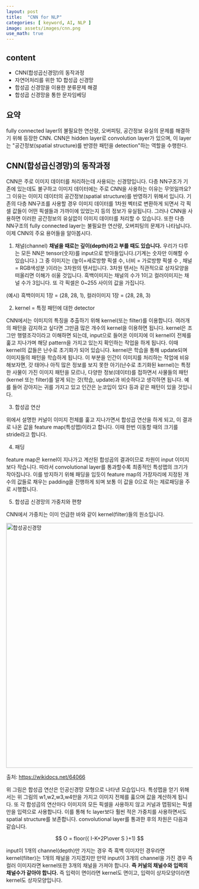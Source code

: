 ```yaml
---
layout: post
title:  "CNN for NLP"
categories: [ keyword, AI, NLP ]
image: assets/images/cnn.png
use_math: true
---
```


## content

- CNN(합성곱신경망)의 동작과정
- 자연어처리를 위한 1D 합성곱 신경망
- 합성곱 신경망을 이용한 분류문제 해결
- 합성곱 신경망을 통한 문자임베딩

## 요약

fully connected layer의 불필요한 연산량, 오버피팅, 공간정보 유실의 문제를 해결하기 위해 등장한 CNN.
CNN은 hidden layer로 convolution layer가 있으며, 이 layer는 "공간정보(spatial structure)를 반영한 패턴을 detection"하는 역할을 수행한다.

## CNN(합성곱신경망)의 동작과정

CNN은 주로 이미지 데이터를 처리하는데 사용되는 신경망입니다.
다층 NN구조가 기존에 있는데도 불구하고 이미지 데이터에는 주로 CNN을 사용하는 이유는 무엇일까요? 
그 이유는 이미지 데이터의 공간정보(spatial structure)를 반영하기 위해서 입니다.
기존의 다층 NN구조를 사용할 경우 이미지 데이터를 1차원 벡터로 변환하게 되면서 각 픽셀 값들이 어떤 픽셀들과 가까이에 있었는지 등의 정보가 유실됩니다. 그러나 CNN을 사용하면 이러한 공간정보의 유실없이 이미지 데이터를 처리할 수 있습니다.
또한 다층 NN구조의 fully connected layer는 불필요한 연산량, 오버피팅의 문제가 나타납니다.
이제 CNN의 주요 용어들을 알아봅시다.

1. 채널(channel)
**채널을 때로는 깊이(depth)라고 부를 때도 있습니다.**
우리가 다루는 모든 NN은 tensor(숫자)를 input으로 받아들입니다.(기계는 숫자만 이해할 수 있습니다.)
그 중 이미지는 (높이=세로방향 픽셀 수, 너비 = 가로방향 픽셀 수 , 채널 = RGB색성분 )이라는 3차원의 텐서입니다.
3차원 텐서는 직관적으로 상자모양을 떠올리면 이해가 쉬울 것입니다.
흑백이미지는 채널의 수가 1이고 컬러이미지는 채널 수가 3입니다.
또 각 픽셀은 0~255 사이의 값을 가집니다.

(예시) 흑백이미지 1장  = (28, 28, 1), 컬러이미지 1장  = (28, 28, 3)

2. kernel = 특정 패턴에 대한 detector 

CNN에서는 이미지의 특징을 추출하기 위해 kernel(또는 filter)를 이용합니다.
여러개의 패턴을 감지하고 싶다면 그만큼 많은 개수의 kernel을 이용하면 됩니다.
kernel은 조그만 행렬조각이라고 이해하면 되는데, input으로 들어온 이미지에 이 kernel이 전체를 훑고 지나가며 해당 pattern을 가지고 있는지 확인하는 작업을 하게 됩니다.
이때 kernel의 값들은 난수로 초기화가 되어 있습니다. kernel은 학습을 통해 update되며 이미지들의 패턴을 학습하게 됩니다.
이 부분을 인간이 이미지를 처리하는 작업에 비유해보자면, 갓 태어나 아직 많은 정보를 보지 못한 아기(난수로 초기화된 kernel)는 특정한 사물이 가진 이미지 패턴을 모르나, 다양한 정보(데이터)를 접하면서 사물들의 패턴(kernel 또는 filter)를 알게 되는 것(학습, update)과 비슷하다고 생각하면 됩니다. 
예를 들어 강아지는 귀를 가지고 있고 인간은 눈코입이 있다 등과 같은 패턴이 있을 것입니다.

3. 합성곱 연산

위에서 설명한 커널이 이미지 전체를 훑고 지나가면서 합성곱 연산을 하게 되고, 이 결과로 나온 값을 feature map(특성맵)이라고 합니다.
이때 한번 이동할 때의 크기를 stride라고 합니다.

4. 패딩

feature map은 kernel이 지나가고 계산된 합성곱의 결과이므로 차원이 input 이미지보다 작습니다.
따라서 convolutional layer를 통과할수록 최종적인 특성맵의 크기가 작아집니다. 이를 방지하기 위해 패딩을 입듯이 feature map의 가장자리에 지정된 개수의 값들로 채우는 padding을 진행하게 되며 보통 이 값을 0으로 하는 제로패딩을 주로 시행합니다.

5. 합성곱 신경망의 가중치와 편향

CNN에서 가중치는 이미 언급한 바와 같이 kernel(filter)들의 원소입니다.

<img width="662" alt="합성공신경망" src="https://user-images.githubusercontent.com/85322951/190055686-319fceb0-fc50-4f23-b9aa-396ca65324f3.png">

출처: https://wikidocs.net/64066

위 그림은 합성곱 연산은 인공신경망 모형으로 나타낸 모습입니다.
특성맵을 얻기 위해서는 위 그림의 w1,w2,w3,w4만을 가지고 이미지 전체를 훓으며 값을 계산하게 됩니다.
또 각 합성곱의 연산마다 이미지의 모든 픽셀을 사용하지 않고 커널과 맵핑되는 픽셀만을 입력으로 사용합니다.
이를 통해 fc layer보다 훨씬 적은 가중치를 사용하면서도 spatial structure를 보존합니다.
convolutional layer를 통과한 후의 차원은 다음과 같습니다.

$$
O = floor({ I-K+2P\over S }+1)
$$

input이 1개의 channel(depth)만 가지는 경우 즉 흑백 이미지인 경우라면 kernel(filter)는 1개의 채널을 가지겠지만
만약 input이 3개의 channel을 가진 경우 즉 컬러 이미지라면 kernel또한 3개의 채널을 가져야 합니다.
**즉 커널의 채널수와 입력의 채널수가 같아야 합니다.**
즉 입력이 면이라면 kernel도 면이고, 입력이 상자모양이라면 kernel도 상자모양입니다.




